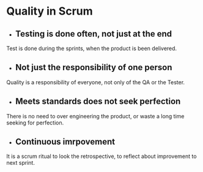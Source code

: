 # Quality in Scrum

* ## Testing is done often, not just at the end

Test is done during the sprints, when the product is been delivered.

* ## Not just the responsibility of one person

Quality is a responsibility of everyone, not only of the QA or the Tester.

* ## Meets standards does not seek perfection

There is no need to over engineering the product, or waste a long time seeking for perfection.

* ## Continuous imrpovement 

It is a scrum ritual to look the retrospective, to reflect about improvement to next sprint.



